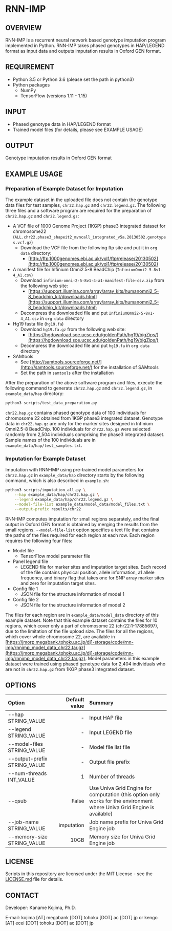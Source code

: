 # RNN-IMP

## OVERVIEW

RNN-IMP is a recurrent neural network based genotype imputation program implemented in Python. RNN-IMP takes phased genotypes in HAP/LEGEND format as input data and outputs imputation results in Oxford GEN format.

## REQUIREMENT

- Python 3.5 or Python 3.6 (please set the path in python3)
- Python packages
  - NumPy
  - TensorFlow (versions 1.11 - 1.15)

## INPUT

- Phased genotype data in HAP/LEGEND format
- Trained model files (for details, please see EXAMPLE USAGE)

## OUTPUT

Genotype imputation results in Oxford GEN format

## EXAMPLE USAGE

### Preparation of Example Dataset for Imputation

The example dataset in the uploaded file does not contain the genotype data files for test samples, `chr22.hap.gz` and `chr22.legend.gz`.
The following three files and a software program are required for the preparation of `chr22.hap.gz` and `chr22.legend.gz`:
- A VCF file of 1000 Genome Project (1KGP) phase3 integrated dataset for chromosome22 (`ALL.chr22.phase3_shapeit2_mvncall_integrated_v5a.20130502.genotypes.vcf.gz`)
  - Download the VCF file from the following ftp site and put it in `org data` directory:
    - [http://ftp.1000genomes.ebi.ac.uk/vol1/ftp/release/20130502](http://ftp.1000genomes.ebi.ac.uk/vol1/ftp/release/20130502)
- A manifest file for Infinium Omni2.5-8 BeadChip (`InfiniumOmni2-5-8v1-4_A1.csv`)
  - Download `infinium-omni-2-5-8v1-4-a1-manifest-file-csv.zip` from the following web site:
    - [https://support.illumina.com/array/array_kits/humanomni2_5-8_beadchip_kit/downloads.html](https://support.illumina.com/array/array_kits/humanomni2_5-8_beadchip_kit/downloads.html)
  - Decompress the downloaded file and put `InfiniumOmni2-5-8v1-4_A1.csv` in `org data` directory
- Hg19 fasta file (`hg19.fa`)
  - Download `hg19.fa.gz` from the following web site:
    - [https://hgdownload.soe.ucsc.edu/goldenPath/hg19/bigZips/](https://hgdownload.soe.ucsc.edu/goldenPath/hg19/bigZips/)
  - Decompress the downloaded file and put `hg19.fa` in `org data` directory
- SAMtools
  - See [http://samtools.sourceforge.net/](http://samtools.sourceforge.net/) for the installation of SAMtools
  - Set the path in `samtools` after the installation

After the preparation of the above software program and files, execute the following command to generate `chr22.hap.gz` and `chr22.legend.gz`, in `example_data/hap` directory:

```sh
python3 scripts/test_data_preparation.py
```

`chr22.hap.gz` contains phased genotype data of 100 individuals for chromosome 22 obtained from 1KGP phase3 integrated dataset. Genotype data in `chr22.hap.gz` are only for the marker sites designed in Infinium Omni2.5-8 BeadChip. 100 individuals for `chr22.hap.gz` were selected randomly from 2,504 individuals comprising the phase3 integrated dataset. Sample names of the 100 individuals are in `example_data/hap/test_samples.txt`.

### Imputation for Example Dataset

Imputation with RNN-IMP using pre-trained model parameters for `chr22.hap.gz` in `example_data/hap` directory starts by the following command, which is also described in `example.sh`:

```sh
python3 scripts/imputation_all.py \
    --hap example_data/hap/chr22.hap.gz \
    --legend example_data/hap/chr22.legend.gz \
    --model-file-list example_data/model_data/model_files.txt \
    --output-prefix results/chr22
```

RNN-IMP computes imputation for small regions separately, and the final output in Oxford GEN format is obtained by merging the results from the small regions. `--model-file-list` option specifies a text file that contains the paths of the files required for each region at each row. Each region requires the following four files:

- Model file
  - TensorFlow model parameter file
- Panel legend file
  - LEGEND file for marker sites and imputation target sites. Each record of the file contains physical position, allele information, a1 allele frequency, and binary flag that takes one for SNP array marker sites and zero for imputation target sites.
- Config file 1
  - JSON file for the structure information of model 1
- Config file 2
  - JSON file for the structure information of model 2

The files for each region are in `example_data/model_data` directory of this example dataset. Note that this example dataset contains the files for 10 regions, which cover only a part of chromosome 22 (chr22:1-17885697), due to the limitation of the file upload size. The files for all the regions, which cover whole chromosome 22, are available in [https://jmorp.megabank.tohoku.ac.jp/dj1-storage/code/rnn-imp/rnnimp_model_data_chr22.tar.gz](https://jmorp.megabank.tohoku.ac.jp/dj1-storage/code/rnn-imp/rnnimp_model_data_chr22.tar.gz). Model parameters in this example dataset were trained using phased genotype data for 2,404 individuals who are not in `chr22.hap.gz` from 1KGP phase3 integrated dataset.

## OPTIONS

| Option | Default value | Summary |
|:-------|--------------:|:--------|
| --hap STRING_VALUE | - | Input HAP file |
| --legend STRING_VALUE | - | Input LEGEND file |
| --model-files STRING_VALUE | - | Model file list file |
| --output-prefix STRING_VALUE | - | Output file prefix |
| --num-threads INT_VALUE | 1 | Number of threads |
| --qsub | False | Use Univa Grid Engine for computation (this option only works for the environment where Univa Grid Engine is available) |
| --job-name STRING_VALUE | imputation | Job name prefix for Univa Grid Engine job |
| --memory-size STRING_VALUE | 10GB | Memory size for Univa Grid Engine job |

## LICENSE

Scripts in this repository are licensed under the MIT License - see the [LICENSE.md](LICENSE.md) file for details.

## CONTACT

Developer: Kaname Kojima, Ph.D.

E-mail: kojima [AT] megabank [DOT] tohoku [DOT] ac [DOT] jp or kengo [AT] ecei [DOT] tohoku [DOT] ac [DOT] jp
